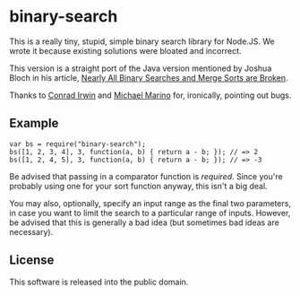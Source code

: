 binary-search
=============

This is a really tiny, stupid, simple binary search library for Node.JS. We
wrote it because existing solutions were bloated and incorrect.

This version is a straight port of the Java version mentioned by Joshua Bloch
in his article, [Nearly All Binary Searches and Merge Sorts are Broken](http://googleresearch.blogspot.com/2006/06/extra-extra-read-all-about-it-nearly.html).

Thanks to [Conrad Irwin](https://github.com/ConradIrwin) and [Michael
Marino](https://github.com/mgmarino) for, ironically, pointing out bugs.

Example
-------

    var bs = require("binary-search");
    bs([1, 2, 3, 4], 3, function(a, b) { return a - b; }); // => 2
    bs([1, 2, 4, 5], 3, function(a, b) { return a - b; }); // => -3

Be advised that passing in a comparator function is *required*. Since you're
probably using one for your sort function anyway, this isn't a big deal.

You may also, optionally, specify an input range as the final two parameters,
in case you want to limit the search to a particular range of inputs. However,
be advised that this is generally a bad idea (but sometimes bad ideas are
necessary).

License
-------

This software is released into the public domain.
